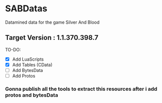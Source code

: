 # SABDatas
Datamined data for the game Silver And Blood

## Target Version : 1.1.370.398.7

TO-DO:
- [x] Add LuaScripts
- [X] Add Tables (CData)
- [ ] Add BytesData
- [ ] Add Protos

### Gonna publish all the tools to extract this resources after i add protos and bytesData

